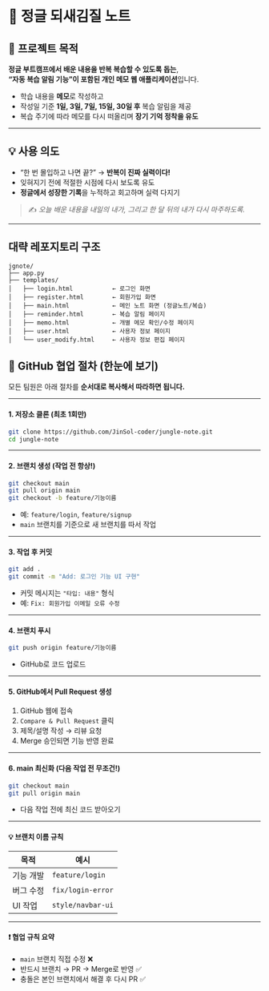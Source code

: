 # 🌱 정글 되새김질 노트

## 📌 프로젝트 목적

**정글 부트캠프에서 배운 내용을 반복 복습할 수 있도록 돕는**,  
**“자동 복습 알림 기능”이 포함된 개인 메모 웹 애플리케이션**입니다.

- 학습 내용을 **메모**로 작성하고
- 작성일 기준 **1일, 3일, 7일, 15일, 30일 후** 복습 알림을 제공
- 복습 주기에 따라 메모를 다시 떠올리며 **장기 기억 정착을 유도**

---

## 💡 사용 의도

- “한 번 몰입하고 나면 끝?” → **반복이 진짜 실력이다!**
- 잊혀지기 전에 적절한 시점에 다시 보도록 유도
- **정글에서 성장한 기록**을 누적하고 회고하며 실력 다지기

> ✍️ *오늘 배운 내용을 내일의 내가, 그리고 한 달 뒤의 내가 다시 마주하도록.*

---

## 대략 레포지토리 구조

```
jgnote/
├── app.py
├── templates/
│   ├── login.html           ← 로그인 화면
│   ├── register.html        ← 회원가입 화면
│   ├── main.html            ← 메인 노트 화면 (정글노트/복습)
│   ├── reminder.html        ← 복습 알림 페이지
│   ├── memo.html            ← 개별 메모 확인/수정 페이지
│   ├── user.html            ← 사용자 정보 페이지
│   └── user_modify.html     ← 사용자 정보 편집 페이지
```


## 🤝 GitHub 협업 절차 (한눈에 보기)

모든 팀원은 아래 절차를 **순서대로 복사해서 따라하면 됩니다.**

---

#### 1. 저장소 클론 (최초 1회만)

```bash
git clone https://github.com/JinSol-coder/jungle-note.git
cd jungle-note
```

---

#### 2. 브랜치 생성 (작업 전 항상!)

```bash
git checkout main
git pull origin main
git checkout -b feature/기능이름
```

- 예: `feature/login`, `feature/signup`
- `main` 브랜치를 기준으로 새 브랜치를 따서 작업

---

#### 3. 작업 후 커밋

```bash
git add .
git commit -m "Add: 로그인 기능 UI 구현"
```

- 커밋 메시지는 `"타입: 내용"` 형식  
- 예: `Fix: 회원가입 이메일 오류 수정`

---

#### 4. 브랜치 푸시

```bash
git push origin feature/기능이름
```

- GitHub로 코드 업로드

---

#### 5. GitHub에서 Pull Request 생성

1. GitHub 웹에 접속
2. `Compare & Pull Request` 클릭
3. 제목/설명 작성 → 리뷰 요청
4. Merge 승인되면 기능 반영 완료

---

#### 6. main 최신화 (다음 작업 전 무조건!)

```bash
git checkout main
git pull origin main
```

- 다음 작업 전에 최신 코드 받아오기

---

#### 💡 브랜치 이름 규칙

| 목적     | 예시               |
|----------|--------------------|
| 기능 개발 | `feature/login`     |
| 버그 수정 | `fix/login-error`   |
| UI 작업   | `style/navbar-ui`   |

---

#### ❗ 협업 규칙 요약

- `main` 브랜치 직접 수정 ❌
- 반드시 브랜치 → PR → Merge로 반영 ✅
- 충돌은 본인 브랜치에서 해결 후 다시 PR ✅
